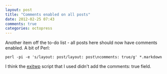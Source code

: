 ```yaml
---
layout: post
title: "Comments enabled on all posts"
date: 2012-02-25 07:43
comments: true
categories: octopress
---
```


Another item off the to-do list - all posts here should now have comments enabled. A
bit of Perl:
```
perl -pi -e 's/layout: post/layout: post\ncomments: true/g' *.markdown
```

I think the [exitwp](https://github.com/thomasf/exitwp) script that I used didn't add the comments: true field. 
